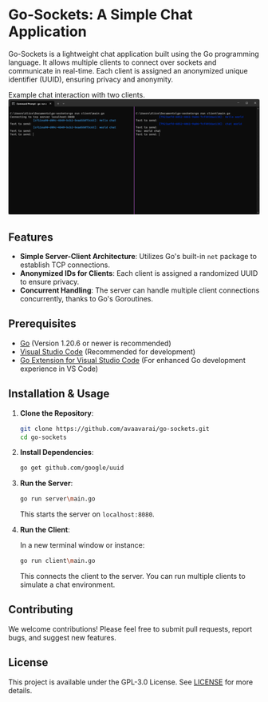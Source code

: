 # Go-Sockets: A Simple Chat Application

Go-Sockets is a lightweight chat application built using the Go programming language. It allows multiple clients to connect over sockets and communicate in real-time. Each client is assigned an anonymized unique identifier (UUID), ensuring privacy and anonymity.

Example chat interaction with two clients.
![Example chat interaction](ex1.png)

## Features

- **Simple Server-Client Architecture**: Utilizes Go's built-in `net` package to establish TCP connections.
- **Anonymized IDs for Clients**: Each client is assigned a randomized UUID to ensure privacy.
- **Concurrent Handling**: The server can handle multiple client connections concurrently, thanks to Go's Goroutines.

## Prerequisites

- [Go](https://golang.org/dl/) (Version 1.20.6 or newer is recommended)
- [Visual Studio Code](https://code.visualstudio.com/) (Recommended for development)
- [Go Extension for Visual Studio Code](https://marketplace.visualstudio.com/items?itemName=golang.Go) (For enhanced Go development experience in VS Code)

## Installation & Usage

1. **Clone the Repository**:

   ```bash
   git clone https://github.com/avaavarai/go-sockets.git
   cd go-sockets
   ```

2. **Install Dependencies**:

   ```bash
   go get github.com/google/uuid
   ```

3. **Run the Server**:

   ```bash
   go run server\main.go
   ```

   This starts the server on `localhost:8080`.

4. **Run the Client**:

   In a new terminal window or instance:

   ```bash
   go run client\main.go
   ```

   This connects the client to the server. You can run multiple clients to simulate a chat environment.

## Contributing

We welcome contributions! Please feel free to submit pull requests, report bugs, and suggest new features.

## License

This project is available under the GPL-3.0 License. See [LICENSE](./LICENSE) for more details.

